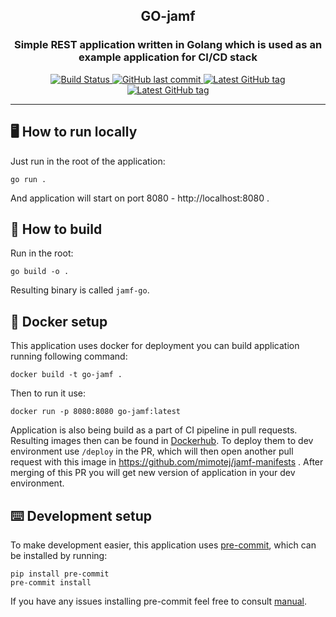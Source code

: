 <h2 align="center"> GO-jamf </h2>

<h3 align="center"> Simple REST application written in Golang which is used as an example application for CI/CD stack </h3>


<p align="center">
  <a href="https://github.com/mimotej/jamf-go/actions/workflows/release.yaml">
    <img alt="Build Status" src="https://img.shields.io/github/actions/workflow/status/mimotej/jamf-go/release.yaml">
  </a>
  <a href="https://github.com/mimotej/jamf-go">
    <img alt="GitHub last commit" src="https://img.shields.io/github/last-commit/mimotej/jamf-go">
  </a>
<a href="https://github.com/mimotej/jamf-go/tags">
    <img alt="Latest GitHub tag" src="https://img.shields.io/github/v/tag/mimotej/jamf-go">
  </a>
<a href="https://github.com/mimotej/jamf-go/blob/master/LICENSE">
    <img alt="Latest GitHub tag" src="https://img.shields.io/github/license/mimotej/jamf-go">
  </a>
</p>

---


## :desktop_computer: How to run locally

Just run in the root of the application:

```shell
go run .
```

And application will start on port 8080 - http://localhost:8080 .

## :wrench: How to build

Run in the root:

```shell
go build -o .
```

Resulting binary is called `jamf-go`.

## :whale: Docker setup

This application uses docker for deployment you can build application running following command:

```shell
docker build -t go-jamf .
```

Then to run it use:

```shell
docker run -p 8080:8080 go-jamf:latest
```

Application is also being build as a part of CI pipeline in pull requests. Resulting images then can be found in [Dockerhub](https://hub.docker.com/repository/docker/mimotej/go-jamf/general). To deploy them to dev environment use `/deploy` in the PR, which will then open another pull request with this image in https://github.com/mimotej/jamf-manifests . After merging of this PR you will get new version of application in your dev environment.

## :keyboard: Development setup

To make development easier, this application uses [pre-commit](https://pre-commit.com/), which can be installed by running:

```shell
pip install pre-commit
pre-commit install
```
If you have any issues installing pre-commit feel free to consult [manual](https://pre-commit.com/index.html#install).